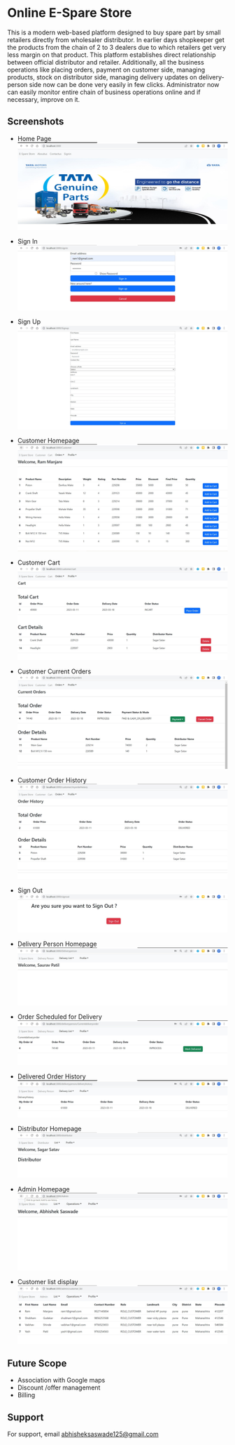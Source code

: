 # Online E-Spare Store
This is a modern web-based platform designed to buy spare part by small retailers directly from wholesaler distributor. In earlier days shopkeeper get the products from the chain of 2 to 3 dealers due to which retailers get very less margin on that product. This platform establishes direct relationship between official distributor and retailer. 
Additionally, all the business operations like placing orders, payment on customer side, managing products,
stock on distributor side, managing delivery updates on delivery-person side now can be done very easily in few clicks. Administrator now can easily monitor entire chain of business operations online
and if necessary, improve on it.

## Screenshots
- Home Page   
![Alt text](Documentation/screenshots/homepage.jpg)

- Sign In
![Alt text](Documentation/screenshots/signinwithdetails.jpg)

- Sign Up
![Alt text](Documentation/screenshots/signup.jpg)

- Customer Homepage
![Alt text](Documentation/screenshots/customer_homepage.jpg)

- Customer Cart
![Alt text](Documentation/screenshots/Customer_cart.jpg)

- Customer Current Orders
![Alt text](Documentation/screenshots/CurrentOrders.jpg)

- Customer Order History
![Alt text](Documentation/screenshots/Customerorderhistory.jpg)

- Sign Out
![Alt text](Documentation/screenshots/signout.jpg)

- Delivery Person Homepage
![Alt text](Documentation/screenshots/delieveryhomepage.jpg)

- Order Scheduled for Delivery
![Alt text](Documentation/screenshots/scheduled%20delivery.jpg)

- Delivered Order History
![Alt text](Documentation/screenshots/deliveredorder.jpg)

- Distributor Homepage
![Alt text](Documentation/screenshots/distributorhomepage.jpg)

- Admin Homepage
![Alt text](Documentation/screenshots/admin%20homepage.jpg)

- Customer list display
![Alt text](Documentation/screenshots/admin%20list%20display.jpg)

## Future Scope
- Association with Google maps
- Discount /offer management
- Billing

## Support
For support, email abhisheksaswade125@gmail.com
